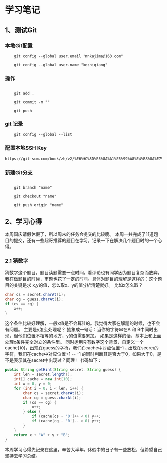 # 学习笔记

## 1、测试Git

### 本地Git配置

```shell
    git config --global user.email "nnkajima@163.com"

    git config --global user.name "hezhiqiang"
```

### 操作

```shell

    git add .

    git commit -m ""

    git push
```

### git 记录

```shell
    git config --global --list
```

### 配置本地SSH Key

```txt
https://git-scm.com/book/zh/v2/%E6%9C%8D%E5%8A%A1%E5%99%A8%E4%B8%8A%E7%9A%84-Git-%E7%94%9F%E6%88%90-SSH-%E5%85%AC%E9%92%A5
```

### 新建Git分支

```shell

    git branch "name"

    git checkout "name"

    git push origin "name"

```

## 2、学习心得

本周国庆请假休假了，所以周末的任务会提交的比较晚。
本周一共完成了11道题目的提交，还有一些超哥推荐的题目在学习。记录一下在解决几个题目时的一个心得。

### 2.1 猜数字

猜数字这个题目，题目读题需要一点时间，看评论也有同学因为题目复杂而放弃，我在做题目的时候，审题也花了一定的时间。具体对题目的理解是这样的：这个题目的关键是求 x,y的值，怎么取x、y的值分析清楚就好。
比如x怎么取？
```java
char cs = secret.charAt(i);
char cg = guess.charAt(i);
if (cs == cg) {
    x++;
}
```
这个条件比较好理解，一般x值是不会算错的。我觉得大家在解题的时候，也不会有问题。
主要是y怎么处理呢？
抽象成一句话：当你的字符串在A 和 B中同时出现，但他们位置不相等的地方，y的值需要累加。
如果是这样的话，基本上和上面处理x条件完全对立的条件里。
同时运用只有数字这个背景，自定义一个cache[10]，出现在guess的字符，我们在cache中对应位置-1；出现在secret的字符，我们在cache中对应位置+1
-- -1 的同时判断其是否大于0，如果大于0，是不是表示其在secret中出现过？同理！
代码如下：
```java
public String getHint(String secret, String guess) {
    int len = secret.length();
    int[] cache = new int[10];
    int x = 0, y = 0;
    for (int i = 0; i < len; i++) {
        char cs = secret.charAt(i);
        char cg = guess.charAt(i);
        if (cs == cg) {
            x++;
        } else {
            if (cache[cs - '0']++ < 0) y++;
            if (cache[cg - '0']-- > 0) y++;
        }
    }
    return x + "A" + y + "B";
}

```
本周学习心得先记录在这里，辛苦大半年，休假中的日子有一些放松，但希望自己坚持去学习总结。